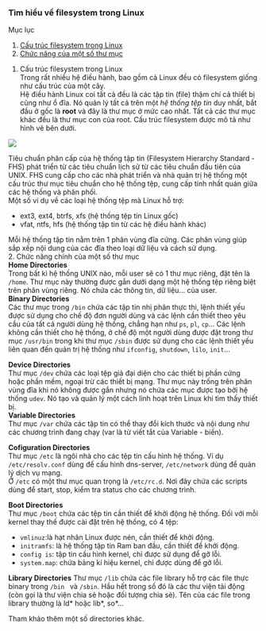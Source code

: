 ### Tìm hiểu về filesystem trong Linux  
Mục lục  
1. [Cấu trúc filesystem trong Linux](#1)  
2. [Chức năng của một số thư mục](#2)   

<a name ="1"></a>
1. Cấu trúc filesystem trong Linux  
Trong rất nhiều hệ điều hành, bao gồm cả Linux đều có filesystem giống như cấu trúc của một cây.  
Hệ điều hành Linux coi tất cả đều là các tập tin (file) thậm chí cả thiết bị cũng như ổ đĩa. Nó quản lý tất cả trên một *hệ thống tệp tin* duy nhất, bắt đầu ở gốc là **root** và đây là thư mục ở mức cao nhất. Tất cả các thư mục khác đều là thư mục con của root. Cấu trúc filesystem được mô tả như hình vẽ bên dưới.  
<img src="https://i.imgur.com/Ktiufc4.png">  

Tiêu chuẩn phân cấp của hệ thống tập tin (Filesystem Hierarchy Standard - FHS) phát triển từ các tiêu chuẩn lịch sử từ các tiêu chuẩn đầu tiên của UNIX. FHS cung cấp cho các nhà phát triển và nhà quản trị hệ thống  một cấu trúc thư mục tiêu chuẩn cho hệ thống tệp, cung cấp tính nhất quán giữa các hệ thống và phân phối.  
Một số ví dụ về các loại hệ thống tệp mà Linux hỗ trợ:  
- ext3, ext4, btrfs, xfs (hệ thống tệp tin Linux gốc)  
- vfat, ntfs, hfs (hệ thống tập tin từ các hệ điều hành khác)   

Mỗi hệ thống tập tin nằm trên 1 phân vùng đĩa cứng. Các phân vùng giúp sắp xếp nội dung của các đĩa theo loại dữ liệu và cách sử dụng.   
<a name="2"></a>
2. Chức năng chính của một số thư mục  
**Home Directories**  
Trong bất kì hệ thống UNIX nào, mỗi user sẽ có 1 thư mục riêng, đặt tên là `/home`. Thư mục này thường được gắn dưới dạng một hệ thống tệp riêng biệt trên phân vùng riêng. Nó chứa các thông tin, dữ liệu... của user.   
**Binary Directories**   
Các thư mục trong `/bin` chứa các tập tin nhị phân thực thi, lệnh thiết yếu được sử dụng cho chế độ đơn người dùng và các lệnh cần thiết theo yêu cầu của tất cả người dùng hệ thống, chẳng hạn như `ps`, `pl`, `cp`... Các lệnh không cần thiết cho hệ thống, ở chế độ một người dùng được đặt trong thư mục `/usr/bin` trong khi thư mục `/sbin` được sử dụng cho các lệnh thiết yếu liên quan đến quản trị hệ thống như `ifconfig`, `shutdown`, `lilo`, `init`...  

**Device Directories**  
Thư mục `/dev` chứa các loại tệp giả đại diện cho các thiết bị phần cứng hoặc phần mềm, ngoại trừ các thiết bị mạng. Thư mục này trống trên phân vùng đĩa khi nó không được gắn nhưng nó chứa các mục được tạo bởi hệ thống `udev`. Nó tạo và quản lý một cách linh hoạt trên Linux khi tìm thấy thiết bị.     
**Variable Directories**  
Thư mục `/var` chứa các tập tin có thể thay đổi kích thước và nội dung như các chương trình đang chạy (var là từ viết tắt của Variable - biến).    

**Cofiguration Directories**  
Thư mục `/etc` là ngôi nhà cho các tệp tin cấu hình hệ thống. Ví dụ `/etc/resolv.conf` dùng để cấu hình dns-server, `/etc/network` dùng để quản lý dịch vụ mạng.  
Ở `/etc` có một thư mục quan trọng là `/etc/rc.d`. Nơi đây chứa các scripts dùng để start, stop, kiểm tra status cho các chương trình. 

**Boot Directories**  
Thư mục `/boot` chứa các tệp tin cần thiết để khởi động hệ thống. Đối với mỗi kernel thay thế được cài đặt trên hệ thống, có 4 tệp:   
- `vmlinuz`:là hạt nhân Linux được nén, cần thiết để khởi động.  
- `initramfs`: là hệ thống tập tin Ram ban đầu, cần thiết để khởi động.  
- `config is`:  tập tin cấu hình kernel, chỉ được sử dụng để gỡ lỗi.  
- `system.map`: chứa bảng kí hiệu kernel, chỉ được dùng để gỡ lỗi.  

**Library Directories**
Thư mục `/lib` chứa các file library hỗ trợ các file thực binary trong `/bin ` và `/sbin`. Hầu hết trong số đó là các thư viện tải động (còn gọi là thư viện chia sẻ hoặc đối tượng chia sẻ).
Tên của các file trong library thường là ld* hoặc lib*, so*...  

Tham khảo thêm một số directories khác.

